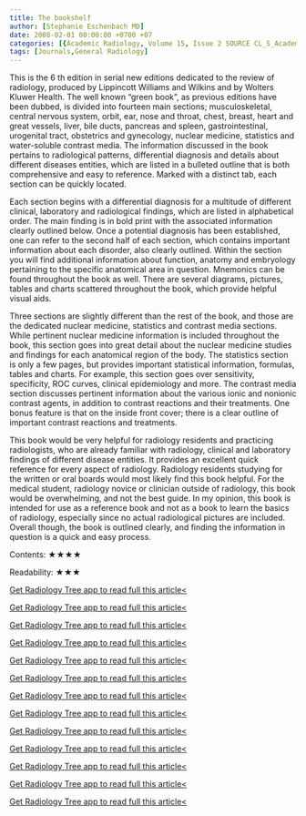 ```yaml
---
title: The bookshelf
author: [Stephanie Eschenbach MD]
date: 2008-02-01 00:00:00 +0700 +07
categories: [{Academic Radiology, Volume 15, Issue 2 SOURCE CL_S_AcademicRadiologyVolume15Issue2 1}]
tags: [Journals,General Radiology]
---
```

This is the 6  th edition in serial new editions dedicated to the review of radiology, produced by Lippincott Williams and Wilkins and by Wolters Kluwer Health. The well known “green book”, as previous editions have been dubbed, is divided into fourteen main sections; musculoskeletal, central nervous system, orbit, ear, nose and throat, chest, breast, heart and great vessels, liver, bile ducts, pancreas and spleen, gastrointestinal, urogenital tract, obstetrics and gynecology, nuclear medicine, statistics and water-soluble contrast media. The information discussed in the book pertains to radiological patterns, differential diagnosis and details about different diseases entities, which are listed in a bulleted outline that is both comprehensive and easy to reference. Marked with a distinct tab, each section can be quickly located.

Each section begins with a differential diagnosis for a multitude of different clinical, laboratory and radiological findings, which are listed in alphabetical order. The main finding is in bold print with the associated information clearly outlined below. Once a potential diagnosis has been established, one can refer to the second half of each section, which contains important information about each disorder, also clearly outlined. Within the section you will find additional information about function, anatomy and embryology pertaining to the specific anatomical area in question. Mnemonics can be found throughout the book as well. There are several diagrams, pictures, tables and charts scattered throughout the book, which provide helpful visual aids.

Three sections are slightly different than the rest of the book, and those are the dedicated nuclear medicine, statistics and contrast media sections. While pertinent nuclear medicine information is included throughout the book, this section goes into great detail about the nuclear medicine studies and findings for each anatomical region of the body. The statistics section is only a few pages, but provides important statistical information, formulas, tables and charts. For example, this section goes over sensitivity, specificity, ROC curves, clinical epidemiology and more. The contrast media section discusses pertinent information about the various ionic and nonionic contrast agents, in addition to contrast reactions and their treatments. One bonus feature is that on the inside front cover; there is a clear outline of important contrast reactions and treatments.

This book would be very helpful for radiology residents and practicing radiologists, who are already familiar with radiology, clinical and laboratory findings of different disease entities. It provides an excellent quick reference for every aspect of radiology. Radiology residents studying for the written or oral boards would most likely find this book helpful. For the medical student, radiology novice or clinician outside of radiology, this book would be overwhelming, and not the best guide. In my opinion, this book is intended for use as a reference book and not as a book to learn the basics of radiology, especially since no actual radiological pictures are included. Overall though, the book is outlined clearly, and finding the information in question is a quick and easy process.

Contents: ★★★★

Readability: ★★★

[Get Radiology Tree app to read full this article<](https://clinicalpub.com/app)

[Get Radiology Tree app to read full this article<](https://clinicalpub.com/app)

[Get Radiology Tree app to read full this article<](https://clinicalpub.com/app)

[Get Radiology Tree app to read full this article<](https://clinicalpub.com/app)

[Get Radiology Tree app to read full this article<](https://clinicalpub.com/app)

[Get Radiology Tree app to read full this article<](https://clinicalpub.com/app)

[Get Radiology Tree app to read full this article<](https://clinicalpub.com/app)

[Get Radiology Tree app to read full this article<](https://clinicalpub.com/app)

[Get Radiology Tree app to read full this article<](https://clinicalpub.com/app)

[Get Radiology Tree app to read full this article<](https://clinicalpub.com/app)

[Get Radiology Tree app to read full this article<](https://clinicalpub.com/app)

[Get Radiology Tree app to read full this article<](https://clinicalpub.com/app)

[Get Radiology Tree app to read full this article<](https://clinicalpub.com/app)